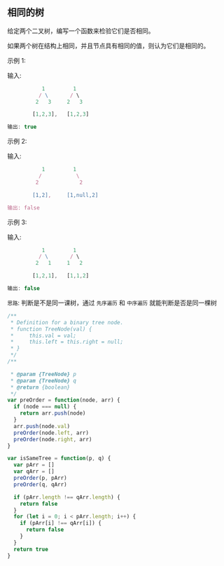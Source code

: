 ## 相同的树

给定两个二叉树，编写一个函数来检验它们是否相同。

如果两个树在结构上相同，并且节点具有相同的值，则认为它们是相同的。

示例 1:

输入:

```javascript
           1         1
          / \       / \
         2   3     2   3

        [1,2,3],   [1,2,3]

输出: true
```

示例 2:

输入:

```javascript
           1         1
          /           \
         2             2

        [1,2],     [1,null,2]

输出: false
```

示例 3:

输入:

```javascript
           1         1
          / \       / \
         2   1     1   2

        [1,2,1],   [1,1,2]

输出: false
```

`思路`: 判断是不是同一课树，通过 `先序遍历` 和 `中序遍历` 就能判断是否是同一棵树

```javascript
/**
 * Definition for a binary tree node.
 * function TreeNode(val) {
 *     this.val = val;
 *     this.left = this.right = null;
 * }
 */
/**

 * @param {TreeNode} p
 * @param {TreeNode} q
 * @return {boolean}
 */
var preOrder = function(node, arr) {
  if (node === null) {
    return arr.push(node)
  }
  arr.push(node.val)
  preOrder(node.left, arr)
  preOrder(node.right, arr)
}

var isSameTree = function(p, q) {
  var pArr = []
  var qArr = []
  preOrder(p, pArr)
  preOrder(q, qArr)

  if (pArr.length !== qArr.length) {
    return false
  }
  for (let i = 0; i < pArr.length; i++) {
    if (pArr[i] !== qArr[i]) {
      return false
    }
  }
  return true
}
```
